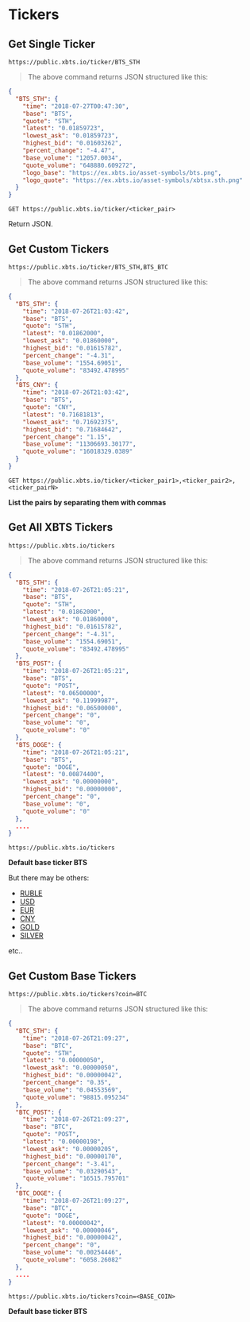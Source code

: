 # Tickers

## Get Single Ticker

```shell
https://public.xbts.io/ticker/BTS_STH
```
> The above command returns JSON structured like this:

```json
{
  "BTS_STH": {
    "time": "2018-07-27T00:47:30",
    "base": "BTS",
    "quote": "STH",
    "latest": "0.01859723",
    "lowest_ask": "0.01859723",
    "highest_bid": "0.01603262",
    "percent_change": "-4.47",
    "base_volume": "12057.0034",
    "quote_volume": "648880.609272",
    "logo_base": "https://ex.xbts.io/asset-symbols/bts.png",
    "logo_quote": "https://ex.xbts.io/asset-symbols/xbtsx.sth.png"
  }
}
```

`GET https://public.xbts.io/ticker/<ticker_pair>`

Return JSON.

## Get Custom Tickers

```shell
https://public.xbts.io/ticker/BTS_STH,BTS_BTC
```
> The above command returns JSON structured like this:

```json
{
  "BTS_STH": {
    "time": "2018-07-26T21:03:42",
    "base": "BTS",
    "quote": "STH",
    "latest": "0.01862000",
    "lowest_ask": "0.01860000",
    "highest_bid": "0.01615782",
    "percent_change": "-4.31",
    "base_volume": "1554.69051",
    "quote_volume": "83492.478995"
  },
  "BTS_CNY": {
    "time": "2018-07-26T21:03:42",
    "base": "BTS",
    "quote": "CNY",
    "latest": "0.71681813",
    "lowest_ask": "0.71692375",
    "highest_bid": "0.71684642",
    "percent_change": "1.15",
    "base_volume": "11306693.30177",
    "quote_volume": "16018329.0389"
  }
}
```

`GET https://public.xbts.io/ticker/<ticker_pair1>,<ticker_pair2>,<ticker_pairN>`

<strong>List the pairs by separating them with commas</strong>

## Get All XBTS Tickers
```shell
https://public.xbts.io/tickers
```
> The above command returns JSON structured like this:

```json
{
  "BTS_STH": {
    "time": "2018-07-26T21:05:21",
    "base": "BTS",
    "quote": "STH",
    "latest": "0.01862000",
    "lowest_ask": "0.01860000",
    "highest_bid": "0.01615782",
    "percent_change": "-4.31",
    "base_volume": "1554.69051",
    "quote_volume": "83492.478995"
  },
  "BTS_POST": {
    "time": "2018-07-26T21:05:21",
    "base": "BTS",
    "quote": "POST",
    "latest": "0.06500000",
    "lowest_ask": "0.11999987",
    "highest_bid": "0.06500000",
    "percent_change": "0",
    "base_volume": "0",
    "quote_volume": "0"
  },
  "BTS_DOGE": {
    "time": "2018-07-26T21:05:21",
    "base": "BTS",
    "quote": "DOGE",
    "latest": "0.00874400",
    "lowest_ask": "0.00000000",
    "highest_bid": "0.00000000",
    "percent_change": "0",
    "base_volume": "0",
    "quote_volume": "0"
  },
  ....
}
```

`https://public.xbts.io/tickers`

<strong>Default base ticker BTS</strong>

But there may be others:

- <a href="https://public.xbts.io/tickers?coin=RUBLE">RUBLE</a>
- <a href="https://public.xbts.io/tickers?coin=USD">USD</a>
- <a href="https://public.xbts.io/tickers?coin=EUR">EUR</a>
- <a href="https://public.xbts.io/tickers?coin=CNY">CNY</a>
- <a href="https://public.xbts.io/tickers?coin=GOLD">GOLD</a>
- <a href="https://public.xbts.io/tickers?coin=SILVER">SILVER</a>

etc..

## Get Custom Base Tickers
```shell
https://public.xbts.io/tickers?coin=BTC
```
> The above command returns JSON structured like this:

```json
{
  "BTC_STH": {
    "time": "2018-07-26T21:09:27",
    "base": "BTC",
    "quote": "STH",
    "latest": "0.00000050",
    "lowest_ask": "0.00000050",
    "highest_bid": "0.00000042",
    "percent_change": "0.35",
    "base_volume": "0.04553569",
    "quote_volume": "98815.095234"
  },
  "BTC_POST": {
    "time": "2018-07-26T21:09:27",
    "base": "BTC",
    "quote": "POST",
    "latest": "0.00000198",
    "lowest_ask": "0.00000205",
    "highest_bid": "0.00000170",
    "percent_change": "-3.41",
    "base_volume": "0.03290543",
    "quote_volume": "16515.795701"
  },
  "BTC_DOGE": {
    "time": "2018-07-26T21:09:27",
    "base": "BTC",
    "quote": "DOGE",
    "latest": "0.00000042",
    "lowest_ask": "0.00000046",
    "highest_bid": "0.00000042",
    "percent_change": "0",
    "base_volume": "0.00254446",
    "quote_volume": "6058.26082"
  },
  ....
}
```

`https://public.xbts.io/tickers?coin=<BASE_COIN>`

<strong>Default base ticker BTS</strong>
